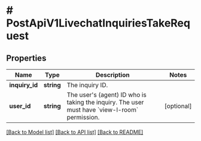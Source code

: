 # # PostApiV1LivechatInquiriesTakeRequest

## Properties

Name | Type | Description | Notes
------------ | ------------- | ------------- | -------------
**inquiry_id** | **string** | The inquiry ID. |
**user_id** | **string** | The user&#39;s (agent) ID who is taking the inquiry. The user must have &#x60;view-l-room&#x60; permission. | [optional]

[[Back to Model list]](../../README.md#models) [[Back to API list]](../../README.md#endpoints) [[Back to README]](../../README.md)
